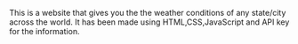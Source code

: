 This is a website that gives you the the weather conditions of any state/city across the world.
It has been made using HTML,CSS,JavaScript and API key for the information.
